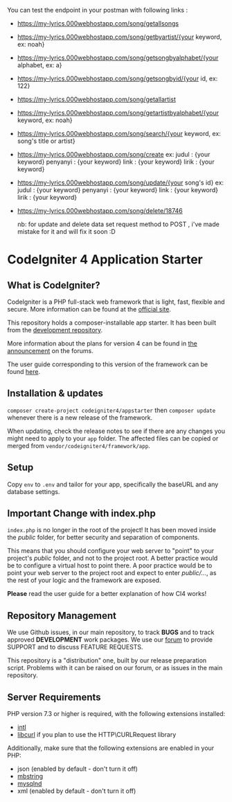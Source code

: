 You can test the endpoint in your postman with following links : 

- https://my-lyrics.000webhostapp.com/song/getallsongs 
- https://my-lyrics.000webhostapp.com/song/getbyartist/{your keyword, ex: noah}
- https://my-lyrics.000webhostapp.com/song/getsongbyalphabet/{your alphabet, ex: a}
- https://my-lyrics.000webhostapp.com/song/getsongbyid/{your id, ex: 122}
- https://my-lyrics.000webhostapp.com/song/getallartist
- https://my-lyrics.000webhostapp.com/song/getartistbyalphabet/{your keyword, ex: noah}
- https://my-lyrics.000webhostapp.com/song/search/{your keyword, ex: song's title or artist}
- https://my-lyrics.000webhostapp.com/song/create
  ex: 
  judul : {your keyword}
  penyanyi : {your keyword}
  link : {your keyword}
  lirik : {your keyword}
- https://my-lyrics.000webhostapp.com/song/update/{your song's id}
  ex:
  judul : {your keyword}
  penyanyi : {your keyword}
  link : {your keyword}
  lirik : {your keyword}
  
- https://my-lyrics.000webhostapp.com/song/delete/18746
  
  nb: for update and delete data set request method to POST , i've made mistake for it and will fix it soon :D

# CodeIgniter 4 Application Starter

## What is CodeIgniter?

CodeIgniter is a PHP full-stack web framework that is light, fast, flexible and secure.
More information can be found at the [official site](http://codeigniter.com).

This repository holds a composer-installable app starter.
It has been built from the
[development repository](https://github.com/codeigniter4/CodeIgniter4).

More information about the plans for version 4 can be found in [the announcement](http://forum.codeigniter.com/thread-62615.html) on the forums.

The user guide corresponding to this version of the framework can be found
[here](https://codeigniter4.github.io/userguide/).

## Installation & updates

`composer create-project codeigniter4/appstarter` then `composer update` whenever
there is a new release of the framework.

When updating, check the release notes to see if there are any changes you might need to apply
to your `app` folder. The affected files can be copied or merged from
`vendor/codeigniter4/framework/app`.

## Setup

Copy `env` to `.env` and tailor for your app, specifically the baseURL
and any database settings.

## Important Change with index.php

`index.php` is no longer in the root of the project! It has been moved inside the *public* folder,
for better security and separation of components.

This means that you should configure your web server to "point" to your project's *public* folder, and
not to the project root. A better practice would be to configure a virtual host to point there. A poor practice would be to point your web server to the project root and expect to enter *public/...*, as the rest of your logic and the
framework are exposed.

**Please** read the user guide for a better explanation of how CI4 works!

## Repository Management

We use Github issues, in our main repository, to track **BUGS** and to track approved **DEVELOPMENT** work packages.
We use our [forum](http://forum.codeigniter.com) to provide SUPPORT and to discuss
FEATURE REQUESTS.

This repository is a "distribution" one, built by our release preparation script.
Problems with it can be raised on our forum, or as issues in the main repository.

## Server Requirements

PHP version 7.3 or higher is required, with the following extensions installed:

- [intl](http://php.net/manual/en/intl.requirements.php)
- [libcurl](http://php.net/manual/en/curl.requirements.php) if you plan to use the HTTP\CURLRequest library

Additionally, make sure that the following extensions are enabled in your PHP:

- json (enabled by default - don't turn it off)
- [mbstring](http://php.net/manual/en/mbstring.installation.php)
- [mysqlnd](http://php.net/manual/en/mysqlnd.install.php)
- xml (enabled by default - don't turn it off)

